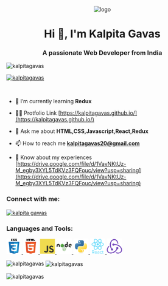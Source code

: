 <p align="center">
  <img src="https://camo.githubusercontent.com/1effdbbd80ddf745de7ea9e4ba346cc9c8d193f6c5f661ee7a8b145d4c8aaa88/68747470733a2f2f6d69726f2e6d656469756d2e636f6d2f76322f726573697a653a6669743a313430302f302a7942764135436e455833536434616f642e676966" alt="logo" />
</p>

<h1 align="center">Hi 👋, I'm Kalpita Gavas</h1>
<h3 align="center">A passionate Web Developer from India</h3>

<p align="left"> <img src="https://komarev.com/ghpvc/?username=kalpitagavas&label=Profile%20views&color=0e75b6&style=flat" alt="kalpitagavas" /> </p>

<p align="left"> <a href="https://github.com/ryo-ma/github-profile-trophy"><img src="https://github-profile-trophy.vercel.app/?username=kalpitagavas" alt="kalpitagavas" /></a> </p>

<p align="left"> <a href="https://twitter.com/" target="blank"><img src="https://img.shields.io/twitter/follow/?logo=twitter&style=for-the-badge" alt="" /></a> </p>

- 🌱 I’m currently learning **Redux**

- 👨‍💻 Protfolio Link [https://kalpitagavas.github.io/](https://kalpitagavas.github.io/)

- 💬 Ask me about **HTML,CSS,Javascript,React,Redux**

- 📫 How to reach me **kalpitagavas20@gmail.com**

- 📄 Know about my experiences [https://drive.google.com/file/d/1VavNKtUz-M_egby3XYL5TdKVz3FQFouc/view?usp=sharing](https://drive.google.com/file/d/1VavNKtUz-M_egby3XYL5TdKVz3FQFouc/view?usp=sharing)

<h3 align="left">Connect with me:</h3>
<p align="left">
<a href="https://www.linkedin.com/in/kalpita-gawas-76177a213/" target="blank"><img align="center" src="https://raw.githubusercontent.com/rahuldkjain/github-profile-readme-generator/master/src/images/icons/Social/linked-in-alt.svg" alt="kalpita gawas" height="30" width="40" /></a>
</p>

<h3 align="left">Languages and Tools:</h3>
<p align="left"> <a href="https://media2.giphy.com/media/l3vRfNA1p0rvhMSvS/giphy.gif?cid=6c09b952u0a8gg95mzqc2fls19ybrxcte4n4voqf2vjf6ofu&ep=v1_gifs_search&rid=giphy.gif&ct=g" target="_blank" rel="noreferrer"> <img src="https://raw.githubusercontent.com/devicons/devicon/master/icons/css3/css3-original-wordmark.svg" alt="css3" width="40" height="40"/> </a> <a href="https://www.w3.org/html/" target="_blank" rel="noreferrer"> <img src="https://raw.githubusercontent.com/devicons/devicon/master/icons/html5/html5-original-wordmark.svg" alt="html5" width="40" height="40"/> </a> <a href="https://developer.mozilla.org/en-US/docs/Web/JavaScript" target="_blank" rel="noreferrer"> <img src="https://raw.githubusercontent.com/devicons/devicon/master/icons/javascript/javascript-original.svg" alt="javascript" width="40" height="40"/> </a> <a href="https://nodejs.org" target="_blank" rel="noreferrer"> <img src="https://raw.githubusercontent.com/devicons/devicon/master/icons/nodejs/nodejs-original-wordmark.svg" alt="nodejs" width="40" height="40"/> </a> <a href="https://www.python.org" target="_blank" rel="noreferrer"> <img src="https://raw.githubusercontent.com/devicons/devicon/master/icons/python/python-original.svg" alt="python" width="40" height="40"/> </a> <a href="https://reactjs.org/" target="_blank" rel="noreferrer"> <img src="https://raw.githubusercontent.com/devicons/devicon/master/icons/react/react-original-wordmark.svg" alt="react" width="40" height="40"/> </a> <a href="https://redux.js.org" target="_blank" rel="noreferrer"> <img src="https://raw.githubusercontent.com/devicons/devicon/master/icons/redux/redux-original.svg" alt="redux" width="40" height="40"/> </a> </p>

<p><img align="left" src="https://github-readme-stats.vercel.app/api/top-langs?username=kalpitagavas&show_icons=true&locale=en&layout=compact" alt="kalpitagavas" /></p>

<p>&nbsp;<img align="center" src="https://github-readme-stats.vercel.app/api?username=kalpitagavas&show_icons=true&locale=en" alt="kalpitagavas" /></p>

<p><img align="center" src="https://github-readme-streak-stats.herokuapp.com/?user=kalpitagavas&" alt="kalpitagavas" /></p>
